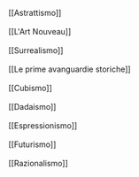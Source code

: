 [[Astrattismo]] <br>
 <br>
[[L'Art Nouveau]] <br>
 <br>
[[Surrealismo]] <br>
<br>
[[Le prime avanguardie storiche]] <br>
<br>
[[Cubismo]] <br>
<br>
[[Dadaismo]] <br>
 <br>
[[Espressionismo]] <br>
 <br>
[[Futurismo]] <br>
<br>
[[Razionalismo]] <br>
<br>
